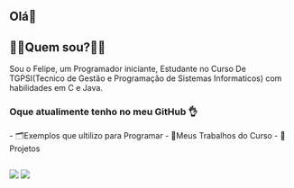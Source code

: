 ## Olá👋


## 🙅‍♂️Quem sou?🙅‍♂️

Sou o  Felipe, um Programador iniciante, Estudante no Curso De TGPSI(Tecnico de Gestão e Programação de Sistemas Informaticos) com habilidades em C e Java.

<h3>
Oque atualimente tenho no meu GitHub 👌
</h3>
- 🗂Exemplos que ultilizo para Programar
- 📘Meus Trabalhos do Curso
- 🧠Projetos
   
##
  
<div> 
  <a href="https://instagram.com/felipe._.174" target="_blank"><img src="https://img.shields.io/badge/-Instagram-%23E4405F?style=for-the-badge&logo=instagram&logoColor=white" target="_blank"></a>
  <a href = "mailto:felipe.174silva35@gmail.com"><img src="https://img.shields.io/badge/-Gmail-%23333?style=for-the-badge&logo=gmail&logoColor=white" target="_blank"></a>
</div>
